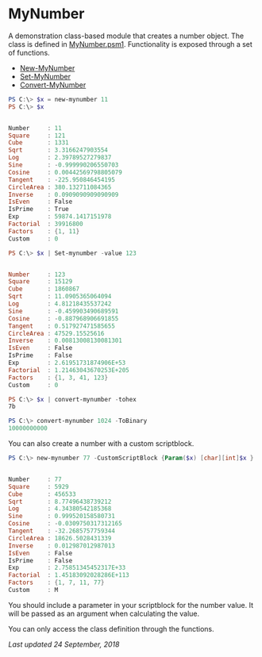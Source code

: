 # MyNumber

A demonstration class-based module that creates a number object. The class is defined in [MyNumber.psm1](mynumber.psm1). Functionality is exposed through a set of functions.

+ [New-MyNumber](./docs/New-MyNumber.md)
+ [Set-MyNumber](./docs/Set-MyNumber.md)
+ [Convert-MyNumber](./docs/Convert-MyNumber.md)

```powershell
PS C:\> $x = new-mynumber 11
PS C:\> $x


Number     : 11
Square     : 121
Cube       : 1331
Sqrt       : 3.3166247903554
Log        : 2.39789527279837
Sine       : -0.999990206550703
Cosine     : 0.00442569798805079
Tangent    : -225.950846454195
CircleArea : 380.132711084365
Inverse    : 0.0909090909090909
IsEven     : False
IsPrime    : True
Exp        : 59874.1417151978
Factorial  : 39916800
Factors    : {1, 11}
Custom     : 0

PS C:\> $x | Set-mynumber -value 123


Number     : 123
Square     : 15129
Cube       : 1860867
Sqrt       : 11.0905365064094
Log        : 4.81218435537242
Sine       : -0.459903490689591
Cosine     : -0.887968906691855
Tangent    : 0.517927471585655
CircleArea : 47529.15525616
Inverse    : 0.00813008130081301
IsEven     : False
IsPrime    : False
Exp        : 2.61951731874906E+53
Factorial  : 1.21463043670253E+205
Factors    : {1, 3, 41, 123}
Custom     : 0

PS C:\> $x | convert-mynumber -tohex
7b

PS C:\> convert-mynumber 1024 -ToBinary
10000000000
```

You can also create a number with a custom scriptblock.

```powershell
PS C:\> new-mynumber 77 -CustomScriptBlock {Param($x) [char][int]$x }


Number     : 77
Square     : 5929
Cube       : 456533
Sqrt       : 8.77496438739212
Log        : 4.34380542185368
Sine       : 0.999520158580731
Cosine     : -0.0309750317312165
Tangent    : -32.2685757759344
CircleArea : 18626.5028431339
Inverse    : 0.012987012987013
IsEven     : False
IsPrime    : False
Exp        : 2.75851345452317E+33
Factorial  : 1.45183092028286E+113
Factors    : {1, 7, 11, 77}
Custom     : M
```

You should include a parameter in your scriptblock for the number value. It will be passed as an argument when calculating the value.

You can only access the class definition through the functions.

_Last updated 24 September, 2018_
